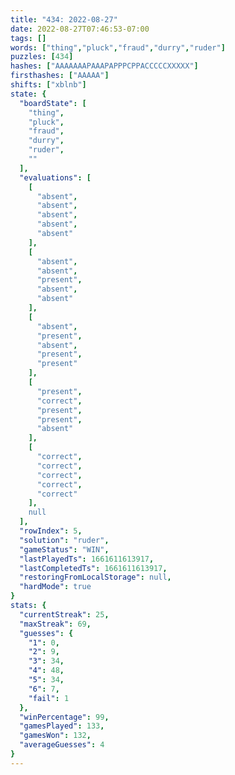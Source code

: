 ```yaml
---
title: "434: 2022-08-27"
date: 2022-08-27T07:46:53-07:00
tags: []
words: ["thing","pluck","fraud","durry","ruder"]
puzzles: [434]
hashes: ["AAAAAAAPAAAPAPPPCPPACCCCCXXXXX"]
firsthashes: ["AAAAA"]
shifts: ["xblnb"]
state: {
  "boardState": [
    "thing",
    "pluck",
    "fraud",
    "durry",
    "ruder",
    ""
  ],
  "evaluations": [
    [
      "absent",
      "absent",
      "absent",
      "absent",
      "absent"
    ],
    [
      "absent",
      "absent",
      "present",
      "absent",
      "absent"
    ],
    [
      "absent",
      "present",
      "absent",
      "present",
      "present"
    ],
    [
      "present",
      "correct",
      "present",
      "present",
      "absent"
    ],
    [
      "correct",
      "correct",
      "correct",
      "correct",
      "correct"
    ],
    null
  ],
  "rowIndex": 5,
  "solution": "ruder",
  "gameStatus": "WIN",
  "lastPlayedTs": 1661611613917,
  "lastCompletedTs": 1661611613917,
  "restoringFromLocalStorage": null,
  "hardMode": true
}
stats: {
  "currentStreak": 25,
  "maxStreak": 69,
  "guesses": {
    "1": 0,
    "2": 9,
    "3": 34,
    "4": 48,
    "5": 34,
    "6": 7,
    "fail": 1
  },
  "winPercentage": 99,
  "gamesPlayed": 133,
  "gamesWon": 132,
  "averageGuesses": 4
}
---
```


<!-- more -->

